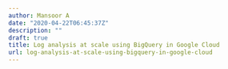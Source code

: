 ```yaml
---
author: Mansoor A
date: "2020-04-22T06:45:37Z"
description: ""
draft: true
title: Log analysis at scale using BigQuery in Google Cloud
url: log-analysis-at-scale-using-bigquery-in-google-cloud
---
```





